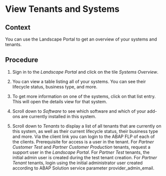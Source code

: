 <!-- loio99c975e077bc447f9049056256a7e46c -->

# View Tenants and Systems



<a name="loio99c975e077bc447f9049056256a7e46c__context_i51_wn4_gqb"/>

## Context

You can use the Landscape Portal to get an overview of your systems and tenants.



<a name="loio99c975e077bc447f9049056256a7e46c__steps_cxq_rn4_gqb"/>

## Procedure

1.  Sign in to the *Landscape Portal* and click on the tile *Systems Overview*.

2.  You can view a table listing all of your systems. You can see their lifecycle status, business type, and more.

3.  To get more information on one of the systems, click on that list entry. This will open the details view for that system.

4.  Scroll down to *Software* to see which software and which of your add-ons are currently installed in this system.

5.  Scroll down to *Tenants* to display a list of all tenants that are currently on this system, as well as their current lifecycle status, their business type and more. Via the client link you can login to the ABAP FLP of each of the clients. Prerequisite for access is a user in the tenant. For *Partner Customer Test* and *Partner Customer Production* tenants, request a support user in the *Landscape Portal*. For *Partner Test* tenants, the initial admin user is created during the test tenant creation. For *Partner Tenant* tenants, login using the initial administrator user created according to ABAP Solution service parameter provider\_admin\_email.


